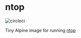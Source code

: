# ntop

![circleci][circleci]

Tiny Alpine image for running [ntop](http://ntop.org)

[circleci]: https://img.shields.io/circleci/build/gh/vektorcloud/ntop?color=1dd6c9&logo=CircleCI&logoColor=1dd6c9&style=for-the-badge "ntop"
